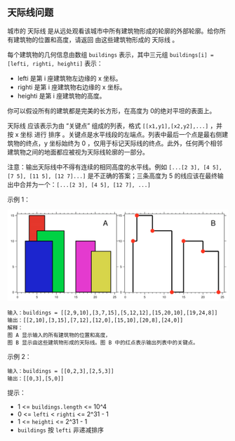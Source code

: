 ## 天际线问题

城市的 天际线 是从远处观看该城市中所有建筑物形成的轮廓的外部轮廓。给你所有建筑物的位置和高度，请返回 由这些建筑物形成的 天际线 。

每个建筑物的几何信息由数组 `buildings` 表示，其中三元组 `buildings[i] = [lefti, righti, heighti]` 表示：

* lefti 是第 i 座建筑物左边缘的 x 坐标。
* righti 是第 i 座建筑物右边缘的 x 坐标。
* heighti 是第 i 座建筑物的高度。

你可以假设所有的建筑都是完美的长方形，在高度为 0的绝对平坦的表面上。

天际线 应该表示为由 “关键点” 组成的列表，格式 `[[x1,y1],[x2,y2],...]` ，并按 x 坐标 进行 排序 。关键点是水平线段的左端点。列表中最后一个点是最右侧建筑物的终点，y 坐标始终为 0 ，仅用于标记天际线的终点。此外，任何两个相邻建筑物之间的地面都应被视为天际线轮廓的一部分。

注意：输出天际线中不得有连续的相同高度的水平线。例如 `[...[2 3], [4 5], [7 5], [11 5], [12 7]...]` 是不正确的答案；三条高度为 5 的线应该在最终输出中合并为一个：`[...[2 3], [4 5], [12 7], ...]`


示例 1：

![img.png](../images/218.the-skyline-problem.png)

```
输入：buildings = [[2,9,10],[3,7,15],[5,12,12],[15,20,10],[19,24,8]]
输出：[[2,10],[3,15],[7,12],[12,0],[15,10],[20,8],[24,0]]
解释：
图 A 显示输入的所有建筑物的位置和高度，
图 B 显示由这些建筑物形成的天际线。图 B 中的红点表示输出列表中的关键点。
```

示例 2：

```
输入：buildings = [[0,2,3],[2,5,3]]
输出：[[0,3],[5,0]]
```

提示：

* 1 <= `buildings.length` <= 10^4
* 0 <= `lefti` < `righti` <= 2^31 - 1
* 1 <= `heighti` <= 2^31 - 1
* `buildings` 按 `lefti` 非递减排序